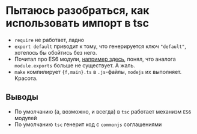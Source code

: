 Пытаюсь разобраться, как использовать импорт в tsc
==================================================

 * `require` не работает, ладно
 * `export default` приводит к тому, что генерируется ключ `"default"`, хотелось бы обойтись без него.
 * Почитал про ES6 модули, [например здесь](http://exploringjs.com/es6/ch_modules.html#sec_basics-of-es6-modules), понял, что аналога `module.exports` больше не существует. А жаль.
 * `make` компилирует `{f,main}.ts` в `.js`-файлы, `nodejs` их выполняет. Красота.

Выводы
------

 * По умолчанию (а, возможно, и всегда) в `tsc` работает механизм `ES6` модулей
 * По умолчанию `tsc` генерит код с `commonjs` соглашениями
